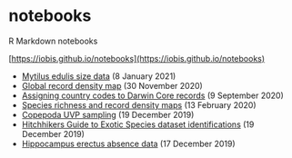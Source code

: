 # notebooks

R Markdown notebooks

[https://iobis.github.io/notebooks](https://iobis.github.io/notebooks)

- [Mytilus edulis size data](size_data) (8 January 2021)
- [Global record density map](global_density_map) (30 November 2020)
- [Assigning country codes to Darwin Core records](country_codes) (9 September 2020)
- [Species richness and record density maps](density_maps) (13 February 2020)
- [Copepoda UVP sampling](copepoda_uvp) (19 December 2019)
- [Hitchhikers Guide to Exotic Species dataset identifications](hitchhikers_identification) (19 December 2019)
- [Hippocampus erectus absence data](hippocampus_absence) (17 December 2019)

